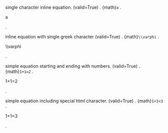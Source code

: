 single character inline equation. (valid=True)
.
{math}`a`
.
<p><span class="math inline">a</span></p>
.

inline equation with single greek character (valid=True)
.
{math}`\\varphi`
.
<p><span class="math inline">\\varphi</span></p>
.

simple equation starting and ending with numbers. (valid=True)
.
{math}`1+1=2`
.
<p><span class="math inline">1+1=2</span></p>
.

simple equation including special html character. (valid=True)
.
{math}`1+1<3`
.
<p><span class="math inline">1+1&lt;3</span></p>
.
